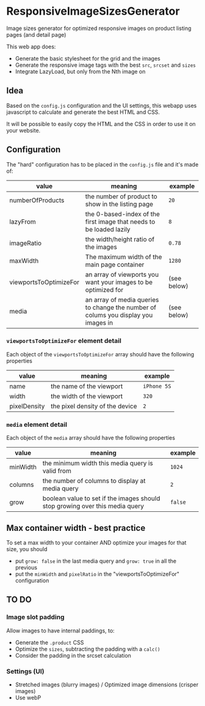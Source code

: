 # ResponsiveImageSizesGenerator

Image sizes generator for optimized responsive images on product listing pages (and detail page)

This web app does:

- Generate the basic stylesheet for the grid and the images
- Generate the responsive image tags with the best `src`, `srcset` and `sizes`
- Integrate LazyLoad, but only from the Nth image on

## Idea

Based on the `config.js` configuration and the UI settings, this webapp uses javascript to calculate and generate the best HTML and CSS.

It will be possible to easily copy the HTML and the CSS in order to use it on your website.

## Configuration 

The "hard" configuration has to be placed in the `config.js` file and it's made of:

| value                  | meaning                                                                            | example     |
| ---------------------- | ---------------------------------------------------------------------------------- | ----------- |
| numberOfProducts       | the number of product to show in the listing page                                  | `20`        |
| lazyFrom               | the 0-based-index of the first image that needs to be loaded lazily                | `8`         |
| imageRatio             | the width/height ratio of the images                                               | `0.78`      |
| maxWidth               | The maximum width of the main page container                                       | `1280`      |
| viewportsToOptimizeFor | an array of viewports you want your images to be optimized for                     | (see below) |
| media                  | an array of media queries to change the number of colums you display you images in | (see below) |

### `viewportsToOptimizeFor` element detail

Each object of the `viewportsToOptimizeFor` array should have the following properties

| value        | meaning                         | example     |
| ------------ | ------------------------------- | ----------- |
| name         | the name of the viewport        | `iPhone 5S` |
| width        | the width of the viewport       | `320`       |
| pixelDensity | the pixel density of the device | `2`         |

### `media` element detail

Each object of the `media` array should have the following properties

| value    | meaning                                                                      | example |
| -------- | ---------------------------------------------------------------------------- | ------- |
| minWidth | the minimum width this media query is valid from                             | `1024`  |
| columns  | the number of columns to display at media query                              | `2`     |
| grow     | boolean value to set if the images should stop growing over this media query | `false` |

## Max container width - best practice

To set a max width to your container AND optimize your images for that size, you should 
- put `grow: false` in the last media query and `grow: true` in all the previous
- put the `minWidth` and `pixelRatio` in the "viewportsToOptimizeFor" configuration

## TO DO

### Image slot padding

Allow images to have internal paddings, to:

- Generate the `.product` CSS
- Optimize the `sizes`, subtracting the padding with a `calc()` 
- Consider the padding in the srcset calculation

### Settings (UI)

- Stretched images (blurry images) / Optimized image dimensions (crisper images)
- Use webP
